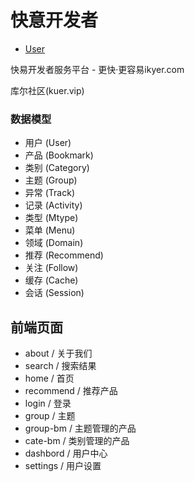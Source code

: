 # 快意开发者

- [User](docs/user.md)

快易开发者服务平台 - 更快·更容易ikyer.com

库尔社区(kuer.vip)

### 数据模型

- 用户 (User)
- 产品 (Bookmark)
- 类别 (Category)
- 主题 (Group)
- 异常 (Track)
- 记录 (Activity)
- 类型 (Mtype)
- 菜单 (Menu)
- 领域 (Domain)
- 推荐 (Recommend)
- 关注 (Follow)
- 缓存 (Cache)
- 会话 (Session)

## 前端页面

- about / 关于我们
- search / 搜索结果
- home / 首页
- recommend / 推荐产品
- login / 登录
- group / 主题
- group-bm / 主题管理的产品
- cate-bm / 类别管理的产品
- dashbord / 用户中心
- settings / 用户设置